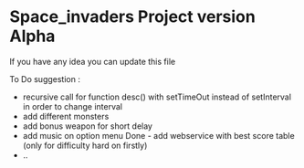 # Space_invaders Project version Alpha

If you have any idea you can update this file

To Do suggestion :
  - recursive call for function desc() with setTimeOut instead of setInterval in order to change interval
  - add different monsters
  - add bonus weapon for short delay
  - add music on option menu
Done - add webservice with best score table (only for difficulty hard on firstly)
  - ..
  
